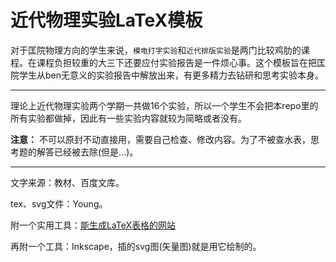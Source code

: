 # 近代物理实验LaTeX模板

对于匡院物理方向的学生来说，``模电打字实验``和``近代排版实验``是两门比较鸡肋的课程。在课程负担较重的大三下还要应付实验报告是一件烦心事。这个模板旨在把匡院学生从ben无意义的实验报告中解放出来，有更多精力去钻研和思考实验本身。

---

理论上近代物理实验两个学期一共做16个实验，所以一个学生不会把本repo里的所有实验都做掉，因此有一些实验内容就较为简略或者没有。

**注意：** 不可以原封不动直接用，需要自己检查、修改内容。为了不被查水表，思考题的解答已经被去除(但是...)。

---

文字来源：教材、百度文库。

tex、svg文件：Young。

附一个实用工具：[能生成LaTeX表格的网站](https://www.tablesgenerator.com/)

再附一个工具：Inkscape，插的svg图(矢量图)就是用它绘制的。